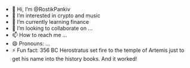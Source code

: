 - 👋 Hi, I’m @RostikPankiv
- 👀 I’m interested in crypto and music
- 🌱 I’m currently learning finance
- 💞️ I’m looking to collaborate on ...
- 📫 How to reach me ...
- 😄 Pronouns: ...
- ⚡ Fun fact: 356 BC Herostratus set fire to the temple of Artemis just to get his name into the history books. And it worked!

<!---
RostikPankiv/RostikPankiv is a ✨ special ✨ repository because its `README.md` (this file) appears on your GitHub profile.
You can click the Preview link to take a look at your changes.
--->
